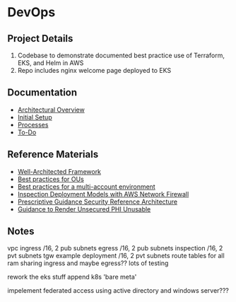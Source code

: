 # DevOps

## Project Details
1. Codebase to demonstrate documented best practice use of Terraform, EKS, and Helm in AWS
1. Repo includes nginx welcome page deployed to EKS

## Documentation
- [Architectural Overview](./documentation/architectural_overview.md)
- [Initial Setup](./documentation/initial_setup.md)
- [Processes](./documentation/processes.md)
- [To-Do](./documentation/to_do.md)

## Reference Materials
- [Well-Architected Framework](https://docs.aws.amazon.com/wellarchitected/latest/security-pillar/welcome.html)
- [Best practices for OUs](https://docs.aws.amazon.com/organizations/latest/userguide/orgs_manage_ous_best_practices.html)
- [Best practices for a multi-account environment](https://docs.aws.amazon.com/organizations/latest/userguide/orgs_best-practices.html)
- [Inspection Deployment Models with AWS Network Firewall](https://d1.awsstatic.com/architecture-diagrams/ArchitectureDiagrams/inspection-deployment-models-with-AWS-network-firewall-ra.pdf)
- [Prescriptive Guidance Security Reference Architecture](https://docs.aws.amazon.com/prescriptive-guidance/latest/security-reference-architecture/org-management.html)
- [Guidance to Render Unsecured PHI Unusable](https://www.hhs.gov/hipaa/for-professionals/breach-notification/guidance/index.html)

## Notes

vpc
    ingress
        /16, 2 pub subnets
    egress
        /16, 2 pub subnets
    inspection
        /16, 2 pvt subnets
    tgw
    example deployment
        /16, 2 pvt subnets
    route tables for all
    ram sharing ingress and maybe egress??
    lots of testing

rework the eks stuff
append k8s 'bare meta'

impelement federated access using active directory and windows server???
